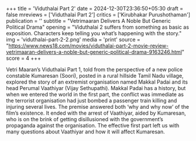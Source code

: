 +++
title = 'Viduthalai Part 2'
date = 2024-12-30T23:36:50+05:30
draft = false
mreviews = ['Viduthalai Part 2']
critics = ['Kirubhakar Purushothaman']
publication = ''
subtitle = "Vetrimaaran Delivers A Noble But Generic Political Drama"
opening = "Viduthalai 2 suffers from something as basic as exposition. Characters keep telling you what’s happening with the story."
img = 'viduthalai-part-2-2.png'
media = 'print'
source = "https://www.news18.com/movies/viduthalai-part-2-movie-review-vetrimaaran-delivers-a-noble-but-generic-political-drama-9163246.html"
score = 4
+++

Vetri Maaran’s Viduthalai Part 1, told from the perspective of a new police constable Kumaresan (Soori), posted in a rural hillside Tamil Nadu village, explored the story of an extremist organisation named Makkal Padai and its head Perumal Vaathiyar (Vijay Sethupathi). Makkal Padai has a history, but when we entered the world in the first part, the conflict was immediate as the terrorist organisation had just bombed a passenger train killing and injuring several lives. The premise answered both ‘why and why now’ of the film’s existence. It ended with the arrest of Vaathiyar, aided by Kumaresan, who is on the brink of getting disillusioned with the government’s propaganda against the organisation. The effective first part left us with many questions about Vaathiyar and how it will affect Kumaresan.
